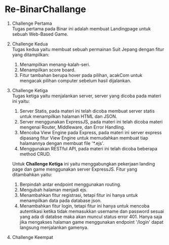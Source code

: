 # Re-BinarChallange
1. Challenge Pertama<br>
Tugas pertama pada Binar ini adalah membuat Landingpage untuk sebuah Web-Based Game.<br>
2. Challenge Kedua<br>
Tugas kedua yaitu membuat sebuah permainan Suit Jepang dengan fitur yang ditampilkan:<br>
    1. Menampilkan menang-kalah-seri.<br>
    2. Menampilkan score board.<br>
    3. Fitur tambahan berupa hover pada pilihan, acakCom untuk mengacak pilihan computer sebelum hasil dijalankan.<br>
3. Challenge Ketiga<br>
Tugas ketiga yaitu menjalankan server, server yang dicoba pada materi ini yaitu:
    1. Server Statis, pada materi ini telah dicoba membuat server statis untuk menampilkan halaman HTML dan JSON.
    2. Server menggunakan ExpressJS, pada materi ini telah dicoba materi mengenai Router, Middleware, dan Error Handling.
    3. Mencoba View Engine pada Express, pada materi ini server express dipasang fitur View Engine untuk memudahkan membuat tiap halamannya dengan membuat file '*.ejs'.
    4. Menggunakan RESTful API, pada materi ini telah dicoba beberapa method CRUD.

    Untuk **Challenge Ketiga** ini yaitu menggabungkan pekerjaan landing page dan game menggunakan server ExpressJS. Fitur yang ditambahkan yaitu:
    1. Berpindah antar endpoint menggunakan routing.
    2. Mengubah halaman menjadi ejs.
    3. Menambahkan fitur registrasi, tetapi fitur ini hanya untuk menampilkan data pada database json.
    4. Menambahkan fitur login, tetapi fitur ini hanya untuk mencoba autentikasi ketika tidak memasukkan username dan password sesuai yang ada di databse maka akan muncul status error 401. Hanya saja jika mengakses halaman game menggunakan endpoint '/login' dapat langsung menjalankan gamenya.
4. Challenge Keempat
